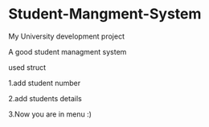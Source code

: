 # Student-Mangment-System

My University development project 

A good student managment system 

used struct 

1.add student number 

2.add students details

3.Now you are in menu :)
